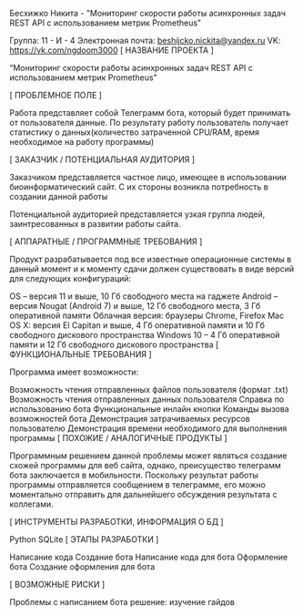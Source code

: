 Бесхижко Никита - "Мониторинг скорости работы асинхронных задач REST API с использованием метрик Prometheus"

Группа: 11 - И - 4
Электронная почта: beshijcko.nickita@yandex.ru
VK: https://vk.com/ngdoom3000
[ НАЗВАНИЕ ПРОЕКТА ]

“Мониторинг скорости работы асинхронных задач REST API с использованием метрик Prometheus”

[ ПРОБЛЕМНОЕ ПОЛЕ ]

Работа представляет собой Телеграмм бота, который будет принимать от пользователя данные. По результату работу пользователь получает статистику о данных(количество затраченной CPU/RAM, время необходимое на работу программы)

[ ЗАКАЗЧИК / ПОТЕНЦИАЛЬНАЯ АУДИТОРИЯ ]

Заказчиком представляется частное лицо, имеющее в использовании биоинформатический сайт. С их стороны возникла потребность в создании данной работы

Потенциальной аудиторией представляется узкая группа людей, заинтресованных в развитии работы сайта.

[ АППАРАТНЫЕ / ПРОГРАММНЫЕ ТРЕБОВАНИЯ ]

Продукт разрабатывается под все известные операционные системы в данный момент и к моменту сдачи должен существовать в виде версий для следующих конфигураций:

OS – версия 11 и выше, 10 Гб свободного места на гаджете
Android – версия Nougat (Android 7) и выше, 12 Гб свободного места, 3 Гб оперативной памяти
Облачная версия: браузеры Chrome, Firefox
Mac OS X: версия El Capitan и выше, 4 Гб оперативной памяти и 10 Гб свободного дискового пространства
Windows 10 – 4 Гб оперативной памяти и 12 Гб свободного дискового пространства
[ ФУНКЦИОНАЛЬНЫЕ ТРЕБОВАНИЯ ]

Программа имеет возможности:

Возможность чтения отправленных файлов пользователя (формат .txt)
Возможность чтения отправленных данных пользователя
Справка по использованию бота
Функциональные инлайн кнопки
Команды вызова возможностей бота
Демонстрация затрачиваемых ресурсов пользователю
Демонстрация времени необходимого для выполнения программы
[ ПОХОЖИЕ / АНАЛОГИЧНЫЕ ПРОДУКТЫ ]

Программным решением данной проблемы может являться создание схожей программы для веб сайта, однако, преисущество телеграмм бота заключается в мобильности. Поскольку результат работы программы отправляется сообщением в телеграмме, его можно моментально отправить для дальнейшего обсуждения результата с коллегами.

[ ИНСТРУМЕНТЫ РАЗРАБОТКИ, ИНФОРМАЦИЯ О БД ]

Python
SQLite
[ ЭТАПЫ РАЗРАБОТКИ ]


Написание кода
Создание бота
Написание кода для бота
Оформление бота
Создание оформления для бота

[ ВОЗМОЖНЫЕ РИСКИ ]

Проблемы с написанием бота
решение: изучение гайдов 
